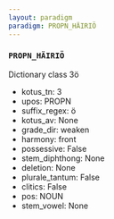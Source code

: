 ```yaml
---
layout: paradigm
paradigm: PROPN_HÄIRIÖ
---
```

### ` PROPN_HÄIRIÖ `

Dictionary class 3ö
* kotus_tn: 3
* upos: PROPN
* suffix_regex: ö
* kotus_av: None
* grade_dir: weaken
* harmony: front
* possessive: False
* stem_diphthong: None
* deletion: None
* plurale_tantum: False
* clitics: False
* pos: NOUN
* stem_vowel: None
